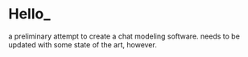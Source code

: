 # Hello_

a preliminary attempt to create a chat modeling software. needs to be updated with some state of the art, however.
